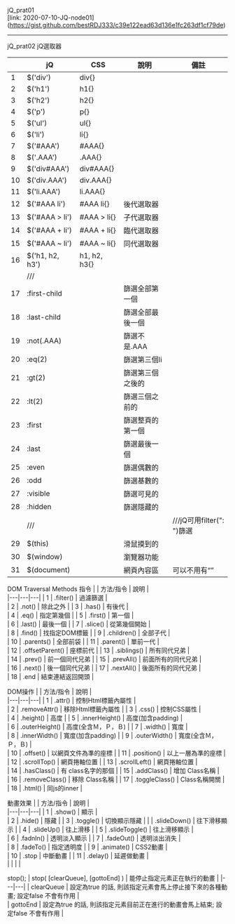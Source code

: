 jQ_prat01 <br>
[link: 2020-07-10-JQ-node01] (https://gist.github.com/bestRDJ333/c39e122ead63d136e1fc263df1cf79de)

<hr>
jQ_prat02
jQ選取器

|    |    jQ    |   CSS  |    說明  |  備註  |
|----|----------|--------|----------|-------|
| 1  | $('div') | div{}  |   |   |
| 2  | $('h1')  | h1{}  |   |   |
| 3  | $('h2')  | h2{}  |   |   |
| 4  | $('p')  |  p{} |   |   |
| 5  | $('ul')  | ul{}  |   |   |
| 6  | $('li')  | li{}  |   |   |
| 7  | $('#AAA')  | #AAA{}  |   |   |
| 8  | $('.AAA')  | .AAA{}  |   |   |
| 9  | $('div#AAA')  |  div#AAA{} |   |   |
| 10  | $('div.AAA')  | div.AAA{}  |   |   |
| 11  | $('li.AAA')  |  li.AAA{} |   |   |
| 12  | $('#AAA li')  |  #AAA li{} | 後代選取器  |   |
| 13  | $('#AAA > li') | #AAA > li{}  | 子代選取器  |   |
| 14  | $('#AAA + li') | #AAA + li{}  | 臨代選取器  |   |
| 15  | $('#AAA ~ li')  | #AAA ~ li{} | 同代選取器   |   |
| 16  | $('h1, h2, h3')  | h1, h2, h3{}  |   |   |
|   | ///   |   |   |   |
| 17  | :first-child  |   | 篩選全部第一個  |   |
| 18  | :last-child   |   |  篩選全部最後一個 |   |
| 19  | :not(.AAA)    |   | 篩選不是.AAA  |   |
| 20  | :eq(2)        |   | 篩選第三個li  |   |
| 21  | :gt(2)        |   |  篩選第三個之後的 |   |
| 22  | :lt(2)        |   | 篩選三個之前的  |   |
| 23  | :first        |   | 篩選整頁的第一個  |   |
| 24  | :last         |   |  篩選最後一個 |   |
| 25  | :even         |   | 篩選偶數的  |   |
| 26  | :odd          |   |  篩選基數的 |   |
| 27  | :visible      |   | 篩選可見的  |   |
| 28  | :hidden       |   |  篩選隱藏的 |   |
|   | ///  |   |   | ///jQ可用filter(": ")篩選  |
| 29  | $(this)       |   | 滑鼠摸到的  |   |
| 30  | $(window)     |   | 瀏覽器功能  |   |
| 31  | $(document)  |   |  網頁內容區 | 可以不用有“”  |

DOM Traversal Methods 指令
|   |  方法/指令 | 說明  |  
|---|---|---|
|  1 | .filter()  | 過濾篩選  |   
|  2 | .not()  |  除此之外 | 
|  3 | .has()  |  有後代 |   
|  4 | .eq()  | 指定第幾個  | 
|  5 | .first()  | 第一個  |   
|  6 | .last()  |  最後一個 | 
|  7 | .slice()  | 從第幾個開始  |   
|  8 | .find()  |  找指定DOM標籤 | 
|  9 | .children()  |  全部子代 |   
|  10 | .parents()  | 全部前袋  | 
|  11 | .parent()  |  單前一代 |   
|  12 | .offsetParent()  |  座標前代 | 
|  13 | .siblings()  | 所有同代兄弟  |   
|  14 | .prev()  |  前一個同代兄弟 | 
|  15 | .prevAll()  | 前面所有的同代兄弟  |   
|  16 | .next()  | 後一個同代兄弟  | 
|  17 | .nextAll() | 後面所有的同代兄弟  |   
|  18 |  .end  | 結束連結返回開頭  | 

DOM操作
|   |  方法/指令 | 說明  |  
|---|---|---|
|  1 |  .attr()       | 控制Html標籤內屬性  |   
|  2 |  .removeAttr() |  移除Html標籤內屬性 | 
|  3 | .css()         | 控制CSS屬性  |   
|  4 | .height()      | 高度  | 
|  5 | .innerHeight()  | 高度(加含padding)  |   
|  6 | .outerHeight()  | 高度(全含Ｍ，Ｐ，Ｂ)  | 
|  7 |  .width()       |  寬度 |   
|  8 | .innerWidth()  | 寬度(加含padding)  | 
|  9 | .outerWidth()  | 寬度(全含Ｍ，Ｐ，Ｂ)  |   
|  10 |  .offset()    |  以網頁文件為準的座標 | 
|  11 | .position()   |  以上一層為準的座標 |   
|  12 | .scrollTop()  | 網頁捲軸位置  | 
|  13 | .scrollLeft()  |  網頁捲軸位置 |   
|  14 |  .hasClass()  | 有 class名字的那個  | 
|  15 | .addClass()    | 增加 Class名稱  |   
|  16 | .removeClass()  |  移除 Class名稱 | 
|  17 |  .toggleClass() | Class名稱開關 |   
|  18 | .html()         | 同js的inner  | 


動畫效果
|   |  方法/指令 | 說明  |  
|---|---|---|
|  1 |  .show()    |  顯示 |   
|  2 |  .hide()    |  隱藏 | 
|  3 | .toggle()   |  切換顯示隱藏 |
|    | .slideDown()  | 往下滑移顯示  | 
|  4 |  .slideUp() |  往上滑移 | 
|  5 | .slideToggle()  | 往上滑移顯示  |   
|  6 | .fadnIn()    | 透明淡入顯示  | 
|  7 |  .fadeOut()  | 透明淡出消失  |   
|  8 | .fadeTo()    |  指定透明度 | 
|  9 | .animate()   |  CSS2動畫 |   
|  10 | .stop       | 中斷動畫  | 
|  11 | .delay()    |  延遲做動畫 |   
|   |   |   | 

stop();
|  stop( [clearQueue], [gottoEnd] ) |  能停止指定元素正在執行的動畫  | 
|---|---|
| clearQueue  |  設定為true 的話, 則該指定元素會馬上停止接下來的各種動畫; 設定false 不會有作用  |  
| gottoEnd  |   設定為true 的話, 則該指定元素目前正在進行的動畫會馬上結束; 設定false 不會有作用 |  



